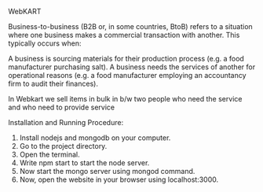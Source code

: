 WebKART

Business-to-business (B2B or, in some countries, BtoB) refers to a situation where one business makes a commercial transaction with another. This typically occurs when:

A business is sourcing materials for their production process (e.g. a food manufacturer purchasing salt).
A business needs the services of another for operational reasons (e.g. a food manufacturer employing an accountancy firm to audit their finances).

In Webkart we sell items in bulk in b/w two people who need the service and who need to provide service

Installation and Running Procedure:

1. Install nodejs and mongodb on your computer.
2. Go to the project directory.
3. Open the terminal.
4. Write npm start to start the node server.
5. Now start the mongo server using mongod command.
6. Now, open the website in your browser using localhost:3000.
